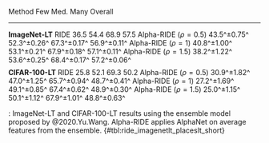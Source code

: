 Method                  Few          Med.         Many         Overall
-------------------     -----------  -----------  -----------  -----------
**ImageNet-LT**
RIDE                    36.5         54.4         68.9         57.5
Alpha-RIDE ($\rho=0.5$) 43.5^±0.75^  52.3^±0.26^  67.3^±0.17^  56.9^±0.11^
Alpha-RIDE ($\rho=1$)   40.8^±1.00^  53.1^±0.21^  67.9^±0.18^  57.1^±0.11^
Alpha-RIDE ($\rho=1.5$) 38.2^±1.22^  53.6^±0.25^  68.4^±0.17^  57.2^±0.06^
$$ $$
**CIFAR-100-LT**
RIDE                    25.8         52.1         69.3         50.2
Alpha-RIDE ($\rho=0.5$) 30.9^±1.82^  47.0^±1.25^  65.7^±0.94^  48.7^±0.41^
Alpha-RIDE ($\rho=1$)   27.2^±1.69^  49.1^±0.85^  67.4^±0.62^  48.9^±0.30^
Alpha-RIDE ($\rho=1.5$) 25.0^±1.15^  50.1^±1.12^  67.9^±1.01^  48.8^±0.63^

: ImageNet-LT and CIFAR-100-LT results using the ensemble model
proposed by @2020.Yu.Wang. Alpha-RIDE applies AlphaNet on average features
from the ensemble. {#tbl:ride_imagenetlt_placeslt_short}
